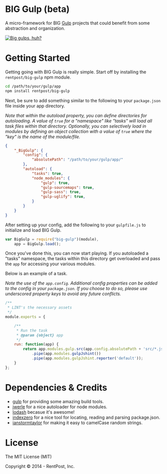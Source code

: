 BIG Gulp (beta)
========

A micro-framework for BIG [Gulp](http://gulpjs.com) projects that could benefit from some abstraction and organization.

[![Big gulps, huh?](http://www.dumbcountdown.com/uploads/3/2/0/5/32055191/7859786_orig.jpg)](https://youtu.be/N_j5tDuakKU)


Getting Started
========

Getting going with BIG Gulp is really simple.  Start off by installing the `rentpost/big-gulp` npm module.

```sh
cd /path/to/your/gulp/app
npm install rentpost/big-gulp
```

Next, be sure to add something similar to the following to your `package.json` file inside your app directory.

*Note that within the autoload property, you can define directories for autoloading.  A value of `true` for a "namespace" like "tasks" will load all task files within that directory.  Optionally, you can selectively load in modules by defining an object collection with a value of `true` where the "key" is the name of the module/file.*

```json
{
    "_BigGulp": {
		"config": {
			"absolutePath": "/path/to/your/gulp/app/"
		},
		"autoload": {
			"tasks": true,
			"node_modules": {
				"gulp": true,
				"gulp-sourcemaps": true,
				"gulp-sass": true,
				"gulp-uglify": true,
			}
		}
	}
}
```

After setting up your config, add the following to your `gulpfile.js` to initialize and load BIG Gulp.

```javascript
var BigGulp = require("big-gulp")(module),
	app = BigGulp.load();
```

Once you've done this, you can now start playing.  If you autoloaded a "tasks" namespace, the tasks within this directory get overloaded and pass the `app` for accessing your various modules.

Below is an example of a task.

*Note the use of the `app.config`. Additional config properties can be added to the config in your `package.json`. If you choose to do so, please use underscored property keys to avoid any future conflicts.*

```javascript
/**
 * LINT's the necessary assets
 */
module.exports = {

	/**
	 * Run the task
	 * @param {object} app
	 */
	run: function(app) {
	    return app.modules.gulp.src(app.config.absolutePath + 'src/*.js')
			.pipe(app.modules.gulpJshint())
			.pipe(app.modules.gulpJshint.reporter('default'));
	}
};
```


Dependencies & Credits
========

 * [gulp](http://gulpjs.com/) for providing some amazing build tools.
 * [jwerle](https://github.com/jwerle/node-auto-loader) for a nice autoloader for node modules.
 * [lodash](http://lodash.com) becasue it's awesome!
 * [indexzero](https://github.com/indexzero/node-pkginfo) for a nice tool for locating, reading and parsing package.json.
 * [ianstormtaylor](https://github.com/ianstormtaylor/to-camel-case) for making it easy to camelCase random strings.
 

License
========
The MIT License (MIT)

Copyright &copy; 2014 - RentPost, Inc.